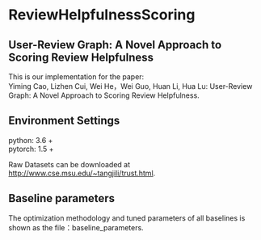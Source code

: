 # ReviewHelpfulnessScoring  
## User-Review Graph: A Novel Approach to Scoring Review Helpfulness  
This is our implementation for the paper:  
Yiming Cao, Lizhen Cui, Wei He，Wei Guo, Huan Li, Hua Lu: User-Review Graph: A Novel Approach to Scoring Review Helpfulness.

## Environment Settings  
python: 3.6 +  
pytorch: 1.5 +  

Raw Datasets can be downloaded at http://www.cse.msu.edu/~tangjili/trust.html.  

## Baseline parameters
The optimization methodology and tuned parameters of all baselines is shown as the file：baseline_parameters.
